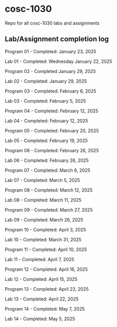 # cosc-1030
Repo for all cosc-1030 labs and assignments

## Lab/Assignment completion log

Program 01 - Completed: January 23, 2025

Lab 01 - Completed: Wednesday January 22, 2025

Program 02 - Completed January 29, 2025

Lab 02 - Completed: January 29, 2025

Program 03 - Completed: February 6, 2025

Lab 03 - Completed: February 5, 2025

Program 04 - Completed: February 12, 2025

Lab 04 - Completed: February 12, 2025

Program 05 - Completed: February 20, 2025

Lab 05 - Completed: February 19, 2025

Program 06 - Completed: February 26, 2025

Lab 06 - Completed: February 26, 2025

Program 07 - Completed: March 6, 2025

Lab 07 - Completed: March 5, 2025

Program 08 - Completed: March 12, 2025

Lab 08 - Completed: March 11, 2025

Program 09 - Completed: March 27, 2025

Lab 09 - Completed: March 26, 2025

Program 10 - Completed: April 3, 2025

Lab 10 - Completed: March 31, 2025

Program 11 - Completed: April 10, 2025

Lab 11 - Completed: April 7, 2025

Program 12 - Completed: April 16, 2025

Lab 12 - Completed: April 15, 2025

Program 13 - Completed: April 23, 2025

Lab 13 - Completed: April 22, 2025

Program 14 - Completed: May 7, 2025

Lab 14 - Completed: May 5, 2025
